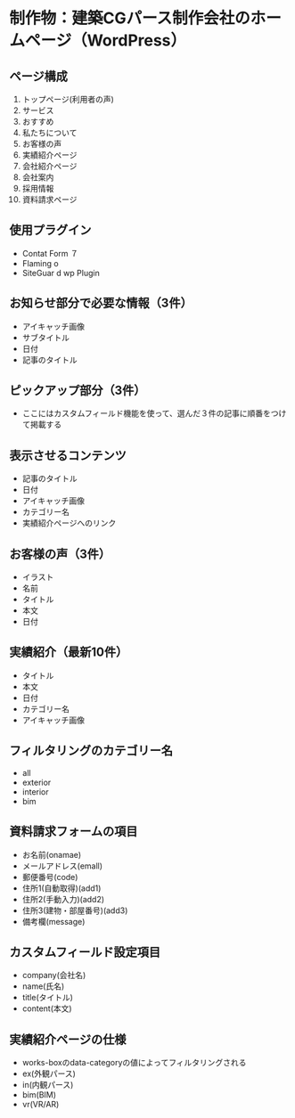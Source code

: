 # 制作物：建築CGパース制作会社のホームページ（WordPress）
## ページ構成
1. トップページ(利用者の声)
 1. サービス
 2. おすすめ
 3. 私たちについて
 4. お客様の声
2. 実績紹介ページ
3. 会社紹介ページ
 1. 会社案内
 2. 採用情報
4. 資料請求ページ

## 使用プラグイン
* Contat Form ７
* Flaming o
* SiteGuar d wp Plugin

## お知らせ部分で必要な情報（3件）
* アイキャッチ画像
* サブタイトル
* 日付
* 記事のタイトル

## ピックアップ部分（3件）
* ここにはカスタムフィールド機能を使って、選んだ３件の記事に順番をつけて掲載する

## 表示させるコンテンツ
* 記事のタイトル
* 日付
* アイキャッチ画像
* カテゴリー名
* 実績紹介ページへのリンク

## お客様の声（3件）
* イラスト
* 名前
* タイトル
* 本文
* 日付

## 実績紹介（最新10件）
* タイトル
* 本文
* 日付
* カテゴリー名
* アイキャッチ画像

## フィルタリングのカテゴリー名
* all
* exterior
* interior
* bim

## 資料請求フォームの項目
* お名前(onamae)
* メールアドレス(emall)
* 郵便番号(code)
* 住所1(自動取得)(add1)
* 住所2(手動入力)(add2)
* 住所3(建物・部屋番号)(add3)
* 備考欄(message)

## カスタムフィールド設定項目
* company(会社名)
* name(氏名)
* title(タイトル)
* content(本文)

## 実績紹介ページの仕様
* works-boxのdata-categoryの値によってフィルタリングされる
* ex(外観パース)
* in(内観パース)
* bim(BIM)
* vr(VR/AR)